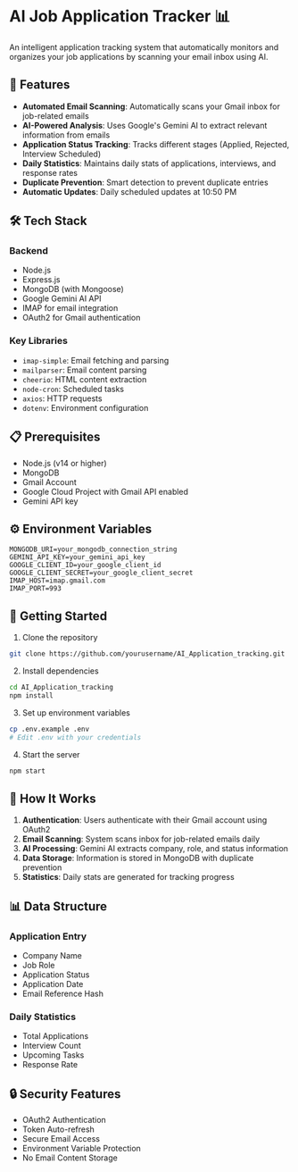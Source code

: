 
# AI Job Application Tracker 📊

An intelligent application tracking system that automatically monitors and organizes your job applications by scanning your email inbox using AI.

## 🎯 Features

- **Automated Email Scanning**: Automatically scans your Gmail inbox for job-related emails
- **AI-Powered Analysis**: Uses Google's Gemini AI to extract relevant information from emails
- **Application Status Tracking**: Tracks different stages (Applied, Rejected, Interview Scheduled)
- **Daily Statistics**: Maintains daily stats of applications, interviews, and response rates
- **Duplicate Prevention**: Smart detection to prevent duplicate entries
- **Automatic Updates**: Daily scheduled updates at 10:50 PM

## 🛠️ Tech Stack

### Backend
- Node.js
- Express.js
- MongoDB (with Mongoose)
- Google Gemini AI API
- IMAP for email integration
- OAuth2 for Gmail authentication

### Key Libraries
- `imap-simple`: Email fetching and parsing
- `mailparser`: Email content parsing
- `cheerio`: HTML content extraction
- `node-cron`: Scheduled tasks
- `axios`: HTTP requests
- `dotenv`: Environment configuration

## 📋 Prerequisites

- Node.js (v14 or higher)
- MongoDB
- Gmail Account
- Google Cloud Project with Gmail API enabled
- Gemini API key

## ⚙️ Environment Variables

```env
MONGODB_URI=your_mongodb_connection_string
GEMINI_API_KEY=your_gemini_api_key
GOOGLE_CLIENT_ID=your_google_client_id
GOOGLE_CLIENT_SECRET=your_google_client_secret
IMAP_HOST=imap.gmail.com
IMAP_PORT=993
```

## 🚀 Getting Started

1. Clone the repository
```bash
git clone https://github.com/yourusername/AI_Application_tracking.git
```

2. Install dependencies
```bash
cd AI_Application_tracking
npm install
```

3. Set up environment variables
```bash
cp .env.example .env
# Edit .env with your credentials
```

4. Start the server
```bash
npm start
```

## 🔄 How It Works

1. **Authentication**: Users authenticate with their Gmail account using OAuth2
2. **Email Scanning**: System scans inbox for job-related emails daily
3. **AI Processing**: Gemini AI extracts company, role, and status information
4. **Data Storage**: Information is stored in MongoDB with duplicate prevention
5. **Statistics**: Daily stats are generated for tracking progress

## 📊 Data Structure

### Application Entry
- Company Name
- Job Role
- Application Status
- Application Date
- Email Reference Hash

### Daily Statistics
- Total Applications
- Interview Count
- Upcoming Tasks
- Response Rate

## 🔒 Security Features

- OAuth2 Authentication
- Token Auto-refresh
- Secure Email Access
- Environment Variable Protection
- No Email Content Storage




